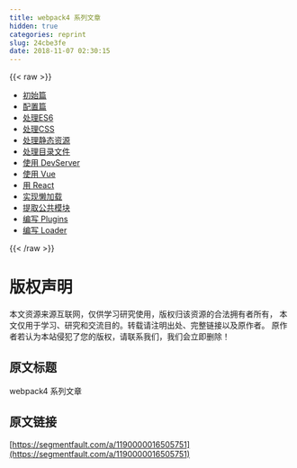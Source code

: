```yaml
---
title: webpack4 系列文章
hidden: true
categories: reprint
slug: 24cbe3fe
date: 2018-11-07 02:30:15
---
```


{{< raw >}}
<ul><li><a href="http://webxiaoma.com/webpack/#module-%E6%A8%A1%E5%9D%97" rel="nofollow noreferrer" target="_blank">&#x521D;&#x59CB;&#x7BC7;</a></li><li><a href="http://webxiaoma.com/webpack/mode.html" rel="nofollow noreferrer" target="_blank">&#x914D;&#x7F6E;&#x7BC7;</a></li><li><a href="http://webxiaoma.com/webpack/%E5%A4%84%E7%90%86es6.html" rel="nofollow noreferrer" target="_blank">&#x5904;&#x7406;ES6</a></li><li><a href="http://webxiaoma.com/webpack/%E5%A4%84%E7%90%86css.html" rel="nofollow noreferrer" target="_blank">&#x5904;&#x7406;CSS</a></li><li><a href="http://webxiaoma.com/webpack/%E5%A4%84%E7%90%86%E9%9D%99%E6%80%81%E8%B5%84%E6%BA%90.html" rel="nofollow noreferrer" target="_blank">&#x5904;&#x7406;&#x9759;&#x6001;&#x8D44;&#x6E90;</a></li><li><a href="http://webxiaoma.com/webpack/%E5%A4%84%E7%90%86%E7%9B%AE%E5%BD%95%E6%96%87%E4%BB%B6.html" rel="nofollow noreferrer" target="_blank">&#x5904;&#x7406;&#x76EE;&#x5F55;&#x6587;&#x4EF6;</a></li><li><a href="http://webxiaoma.com/webpack/devserver.html" rel="nofollow noreferrer" target="_blank">&#x4F7F;&#x7528; DevServer</a></li><li><a href="http://webxiaoma.com/webpack/%E4%BD%BF%E7%94%A8vue.html#%E4%BD%BF%E7%94%A8-vue" rel="nofollow noreferrer" target="_blank">&#x4F7F;&#x7528; Vue</a></li><li><a href="http://webxiaoma.com/webpack/%E4%BD%BF%E7%94%A8react.html#%E5%89%8D%E6%9C%9F%E5%87%86%E5%A4%87" rel="nofollow noreferrer" target="_blank">&#x7528; React</a></li><li><a href="http://webxiaoma.com/webpack/%E6%87%92%E5%8A%A0%E8%BD%BD.html" rel="nofollow noreferrer" target="_blank">&#x5B9E;&#x73B0;&#x61D2;&#x52A0;&#x8F7D;</a></li><li><a href="http://webxiaoma.com/webpack/%E6%8F%90%E5%8F%96%E5%85%AC%E5%85%B1%E6%A8%A1%E5%9D%97.html" rel="nofollow noreferrer" target="_blank">&#x63D0;&#x53D6;&#x516C;&#x5171;&#x6A21;&#x5757;</a></li><li><a href="http://webxiaoma.com/webpack/%E7%BC%96%E8%AF%91plugins.html" rel="nofollow noreferrer" target="_blank">&#x7F16;&#x5199; Plugins</a></li><li><a href="http://webxiaoma.com/webpack/%E7%BC%96%E5%86%99loader.html" rel="nofollow noreferrer" target="_blank">&#x7F16;&#x5199; Loader</a></li></ul>
{{< /raw >}}

# 版权声明
本文资源来源互联网，仅供学习研究使用，版权归该资源的合法拥有者所有，
本文仅用于学习、研究和交流目的。转载请注明出处、完整链接以及原作者。
原作者若认为本站侵犯了您的版权，请联系我们，我们会立即删除！

## 原文标题
webpack4 系列文章

## 原文链接
[https://segmentfault.com/a/1190000016505751](https://segmentfault.com/a/1190000016505751)

